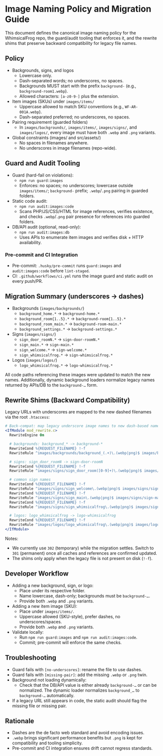 # Image Naming Policy and Migration Guide

This document defines the canonical image naming policy for the WhimsicalFrog repo, the guard/audit tooling that enforces it, and the rewrite shims that preserve backward compatibility for legacy file names.

## Policy

- Backgrounds, signs, and logos
  - Lowercase only.
  - Dash-separated words; no underscores, no spaces.
  - Backgrounds MUST start with the prefix `background-` (e.g., `background-room1.webp`).
  - Allowed characters: `[a-z0-9-]` plus the extension.
- Item images (SKUs) under `images/items/`
  - Uppercase allowed to match SKU conventions (e.g., `WF-AR-001A.webp`).
  - Dash-separated preferred; no underscores, no spaces.
- Pairing requirement (guarded folders)
  - In `images/backgrounds/`, `images/items/`, `images/signs/`, and `images/logos/`, every image must have both `.webp` and `.png` variants.
- Global constraints (images/ and src/assets/)
  - No spaces in filenames anywhere.
  - No underscores in image filenames (repo-wide).

## Guard and Audit Tooling

- Guard (hard-fail on violations):
  - `npm run guard:images`
  - Enforces: no spaces; no underscores; lowercase outside `images/items/`; `background-` prefix; `.webp`/`.png` pairing in guarded folders.
- Static code audit:
  - `npm run audit:images:code`
  - Scans PHP/JS/CSS/HTML for image references, verifies existence, and checks `.webp`/`.png` pair presence for references into guarded folders.
- DB/API audit (optional, read-only):
  - `npm run audit:images:db`
  - Uses APIs to enumerate item images and verifies disk + HTTP availability.

### Pre-commit and CI Integration

- Pre-commit: `.husky/pre-commit` runs `guard:images` and `audit:images:code` before `lint-staged`.
- CI: `.github/workflows/ci.yml` runs the image guard and static audit on every push/PR.

## Migration Summary (underscores → dashes)

- Backgrounds (`images/backgrounds/`)
  - `background_home.*` → `background-home.*`
  - `background_room{1..5}.*` → `background-room{1..5}.*`
  - `background_room_main.*` → `background-room-main.*`
  - `background_settings.*` → `background-settings.*`
- Signs (`images/signs/`)
  - `sign_door_roomN.*` → `sign-door-roomN.*`
  - `sign_main.*` → `sign-main.*`
  - `sign_welcome.*` → `sign-welcome.*`
  - `sign_whimsicalfrog.*` → `sign-whimsicalfrog.*`
- Logos (`images/logos/`)
  - `logo_whimsicalfrog.*` → `logo-whimsicalfrog.*`

All code paths referencing these images were updated to match the new names. Additionally, dynamic background loaders normalize legacy names returned by APIs/DB to the `background-…` form.

## Rewrite Shims (Backward Compatibility)

Legacy URLs with underscores are mapped to the new dashed filenames via the root `.htaccess`:

```apache
# Back-compat: map legacy underscore image names to new dash-based names
<IfModule mod_rewrite.c>
  RewriteEngine On

  # backgrounds: background_* -> background-*
  RewriteCond %{REQUEST_FILENAME} !-f
  RewriteRule ^images/backgrounds/background_(.+)\.(webp|png)$ images/backgrounds/background-$1.$2 [R=302,L]

  # signs: sign_door_roomN -> sign-door-roomN
  RewriteCond %{REQUEST_FILENAME} !-f
  RewriteRule ^images/signs/sign_door_room([0-9]+)\.(webp|png)$ images/signs/sign-door-room$1.$2 [R=302,L]

  # common sign names
  RewriteCond %{REQUEST_FILENAME} !-f
  RewriteRule ^images/signs/sign_welcome\.(webp|png)$ images/signs/sign-welcome.$1 [R=302,L]
  RewriteCond %{REQUEST_FILENAME} !-f
  RewriteRule ^images/signs/sign_main\.(webp|png)$ images/signs/sign-main.$1 [R=302,L]
  RewriteCond %{REQUEST_FILENAME} !-f
  RewriteRule ^images/signs/sign_whimsicalfrog\.(webp|png)$ images/signs/sign-whimsicalfrog.$1 [R=302,L]

  # logos: logo_whimsicalfrog -> logo-whimsicalfrog
  RewriteCond %{REQUEST_FILENAME} !-f
  RewriteRule ^images/logos/logo_whimsicalfrog\.(webp|png)$ images/logos/logo-whimsicalfrog.$1 [R=302,L]
</IfModule>
```

Notes:
- We currently use `302` (temporary) while the migration settles. Switch to `301` (permanent) once all caches and references are confirmed updated.
- The shims only apply when the legacy file is not present on disk (`!-f`).

## Developer Workflow

- Adding a new background, sign, or logo:
  - Place under its respective folder.
  - Name lowercase, dash-only; backgrounds must be `background-…`.
  - Provide both `.webp` and `.png` variants.
- Adding a new item image (SKU):
  - Place under `images/items/`.
  - Uppercase allowed (SKU-style), prefer dashes, no underscores/spaces.
  - Provide both `.webp` and `.png` variants.
- Validate locally:
  - Run `npm run guard:images` and `npm run audit:images:code`.
  - Commit; pre-commit will enforce the same checks.

## Troubleshooting

- Guard fails with `[no-underscores]`: rename the file to use dashes.
- Guard fails with `[missing-pair]`: add the missing `.webp` or `.png` twin.
- Background not loading dynamically:
  - Check that the DB/API value is either already `background-…` or can be normalized. The dynamic loader normalizes `background_…` to `background-…` automatically.
- If a legacy URL still appears in code, the static audit should flag the missing file or missing pair.

## Rationale

- Dashes are the de facto web standard and avoid encoding issues.
- `.webp` brings significant performance benefits but `.png` is kept for compatibility and tooling simplicity.
- Pre-commit and CI integration ensures drift cannot regress standards.
